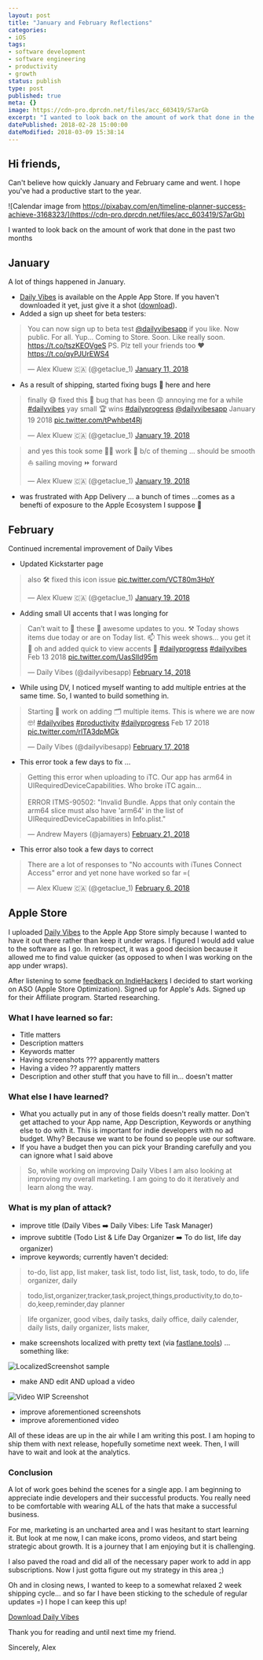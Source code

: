 ```yaml
---
layout: post
title: "January and February Reflections"
categories:
- iOS
tags:
- software development
- software engineering
- productivity
- growth
status: publish
type: post
published: true
meta: {}
image: https://cdn-pro.dprcdn.net/files/acc_603419/S7arGb
excerpt: "I wanted to look back on the amount of work that done in the past two months (January 2018 and February 2018) in iOS indie mobile app development"
datePublished: 2018-02-28 15:00:00
dateModified: 2018-03-09 15:38:14
---
```

## Hi friends,

Can't believe how quickly January and February came and went. I hope you've had a productive start to the year.

![Calendar image from https://pixabay.com/en/timeline-planner-success-achieve-3168323/](https://cdn-pro.dprcdn.net/files/acc_603419/S7arGb)

I wanted to look back on the amount of work that done in the past two months

## January

A lot of things happened in January.

- [Daily Vibes](https://geo.itunes.apple.com/app/id1332324033?mt=8&at=1010lK7Y) is available on the Apple App Store. If you haven't downloaded it yet, just give it a shot ([download](https://geo.itunes.apple.com/app/id1332324033?mt=8&at=1010lK7Y)).
- Added a sign up sheet for beta testers:
<blockquote class="twitter-tweet" data-lang="en"><p lang="en" dir="ltr">You can now sign up to beta test <a href="https://twitter.com/dailyvibesapp?ref_src=twsrc%5Etfw">@dailyvibesapp</a> if you like. Now public. For all. Yup... Coming to Store. Soon. Like really soon. <a href="https://t.co/tszKEOVgeS">https://t.co/tszKEOVgeS</a> PS. Plz tell your friends too ❤️ <a href="https://t.co/qyPJUrEWS4">https://t.co/qyPJUrEWS4</a></p>&mdash; Alex Kluew 🇨🇦 (@getaclue_1) <a href="https://twitter.com/getaclue_1/status/951587276949278720?ref_src=twsrc%5Etfw">January 11, 2018</a></blockquote>
<script async src="https://platform.twitter.com/widgets.js" charset="utf-8"></script>

- As a result of shipping, started fixing bugs 🐞 here and here

<blockquote class="twitter-tweet" data-lang="en"><p lang="en" dir="ltr">finally 😅 fixed this 🐞 bug that has been 😡 annoying me for a while <a href="https://twitter.com/hashtag/dailyvibes?src=hash&amp;ref_src=twsrc%5Etfw">#dailyvibes</a> yay small 🏆 wins <a href="https://twitter.com/hashtag/dailyprogress?src=hash&amp;ref_src=twsrc%5Etfw">#dailyprogress</a> <a href="https://twitter.com/dailyvibesapp?ref_src=twsrc%5Etfw">@dailyvibesapp</a> January 19 2018 <a href="https://t.co/tPwhbet4Rj">pic.twitter.com/tPwhbet4Rj</a></p>&mdash; Alex Kluew 🇨🇦 (@getaclue_1) <a href="https://twitter.com/getaclue_1/status/954375575447236608?ref_src=twsrc%5Etfw">January 19, 2018</a></blockquote>
<script async src="https://platform.twitter.com/widgets.js" charset="utf-8"></script>
<blockquote class="twitter-tweet" data-lang="en"><p lang="en" dir="ltr">and yes this took some 👩‍💻 work 🙈 b/c of theming ... should be smooth ⛵️ sailing moving ⏩ forward</p>&mdash; Alex Kluew 🇨🇦 (@getaclue_1) <a href="https://twitter.com/getaclue_1/status/954376036778639360?ref_src=twsrc%5Etfw">January 19, 2018</a></blockquote>
<script async src="https://platform.twitter.com/widgets.js" charset="utf-8"></script>

- was frustrated with App Delivery ... a bunch of times ...comes as a benefti of exposure to the Apple Ecosystem I suppose 🤔

## February

Continued incremental improvement of Daily Vibes

- Updated Kickstarter page
<blockquote class="twitter-tweet" data-lang="en"><p lang="en" dir="ltr">also 🛠 fixed this icon issue <a href="https://t.co/VCT80m3HpY">pic.twitter.com/VCT80m3HpY</a></p>&mdash; Alex Kluew 🇨🇦 (@getaclue_1) <a href="https://twitter.com/getaclue_1/status/954381779720269824?ref_src=twsrc%5Etfw">January 19, 2018</a></blockquote>
<script async src="https://platform.twitter.com/widgets.js" charset="utf-8"></script>

- Adding small UI accents that I was longing for
<blockquote class="twitter-tweet" data-lang="en"><p lang="en" dir="ltr">Can’t wait to 🚢 these 💸 awesome updates to you. ⚒ Today shows items due today or are on Today list. 📫 This week shows... you get it 🎉 oh and added quick to view accents 🚀 <a href="https://twitter.com/hashtag/dailyprogress?src=hash&amp;ref_src=twsrc%5Etfw">#dailyprogress</a> <a href="https://twitter.com/hashtag/dailyvibes?src=hash&amp;ref_src=twsrc%5Etfw">#dailyvibes</a> Feb 13 2018 <a href="https://t.co/UasSlId95m">pic.twitter.com/UasSlId95m</a></p>&mdash; Daily Vibes (@dailyvibesapp) <a href="https://twitter.com/dailyvibesapp/status/963579252586221568?ref_src=twsrc%5Etfw">February 14, 2018</a></blockquote>
<script async src="https://platform.twitter.com/widgets.js" charset="utf-8"></script>

- While using DV, I noticed myself wanting to add multiple entries at the same time. So, I wanted to build something in.
<blockquote class="twitter-tweet" data-lang="en"><p lang="en" dir="ltr">Starting 🔨 work on adding 🗂 multiple items. This is where we are now 🤓! <a href="https://twitter.com/hashtag/dailyvibes?src=hash&amp;ref_src=twsrc%5Etfw">#dailyvibes</a> <a href="https://twitter.com/hashtag/productivity?src=hash&amp;ref_src=twsrc%5Etfw">#productivity</a> <a href="https://twitter.com/hashtag/dailyprogress?src=hash&amp;ref_src=twsrc%5Etfw">#dailyprogress</a> Feb 17 2018 <a href="https://t.co/rlTA3dpMGk">pic.twitter.com/rlTA3dpMGk</a></p>&mdash; Daily Vibes (@dailyvibesapp) <a href="https://twitter.com/dailyvibesapp/status/964938263759937536?ref_src=twsrc%5Etfw">February 17, 2018</a></blockquote>
<script async src="https://platform.twitter.com/widgets.js" charset="utf-8"></script>

- This error took a few days to fix ...
<blockquote class="twitter-tweet" data-lang="en"><p lang="en" dir="ltr">Getting this error when uploading to iTC. Our app has arm64 in UIRequiredDeviceCapabilities. Who broke iTC again…<br><br>ERROR ITMS-90502: &quot;Invalid Bundle. Apps that only contain the arm64 slice must also have &#39;arm64&#39; in the list of UIRequiredDeviceCapabilities in Info.plist.&quot;</p>&mdash; Andrew Mayers (@jamayers) <a href="https://twitter.com/jamayers/status/966457450948911104?ref_src=twsrc%5Etfw">February 21, 2018</a></blockquote>
<script async src="https://platform.twitter.com/widgets.js" charset="utf-8"></script>

- This error also took a few days to correct
<blockquote class="twitter-tweet" data-lang="en"><p lang="en" dir="ltr">There are a lot of responses to &quot;No accounts with iTunes Connect Access&quot; error and yet none have worked so far =(</p>&mdash; Alex Kluew 🇨🇦 (@getaclue_1) <a href="https://twitter.com/getaclue_1/status/960690718531571713?ref_src=twsrc%5Etfw">February 6, 2018</a></blockquote>
<script async src="https://platform.twitter.com/widgets.js" charset="utf-8"></script>

## Apple Store

I uploaded [Daily Vibes](https://geo.itunes.apple.com/app/id1332324033?mt=8&at=1010lK7Y) to the Apple App Store simply because I wanted to have it out there rather than keep it under wraps. I figured I would add value to the software as I go. In retrospect, it was a good decision because it allowed me to find value quicker (as opposed to when I was working on the app under wraps).

After listening to some [feedback on IndieHackers](https://www.indiehackers.com/forum/show-ih-daily-vibes-ios-80a69b4368) I decided to start working on ASO (Apple Store Optimization). Signed up for Apple's Ads. Signed up for their Affiliate program. Started researching.

### What I have learned so far:

- Title matters
- Description matters
- Keywords matter
- Having screenshots ??? apparently matters
- Having a video ?? apparently matters
- Description and other stuff that you have to fill in... doesn't matter

### What else I have learned?

- What you actually put in any of those fields doesn't really matter. Don't get attached to your App name, App Description, Keywords or anything else to do with it. This is important for indie developers with no ad budget. Why? Because we want to be found so people use our software.
- If you have a budget then you can pick your Branding carefully and you can ignore what I said above

> So, while working on improving Daily Vibes I am also looking at improving my overall marketing. I am going to do it iteratively and learn along the way.

### What is my plan of attack?

- improve title (Daily Vibes ➡️ Daily Vibes: Life Task Manager)
- improve subtitle (Todo List & Life Day Organizer ➡️ To do list, life day organizer)
- improve keywords; currently haven't decided:

> to-do, list app, list maker, task list, todo list, list, task, todo, to do, life organizer, daily

> todo,list,organizer,tracker,task,project,things,productivity,to do,to-do,keep,reminder,day planner

> life organizer, good vibes, daily tasks, daily office, daily calender,
daily lists, daily organizer, lists maker, 

- make screenshots localized with pretty text (via [fastlane.tools](fastlane.tools)) ... something like:

![LocalizedScreenshot sample](https://d.pr/i/LcaVFa+)

- make AND edit AND upload a video

![Video WIP Screenshot](https://d.pr/i/cmP5EE+)

- improve aforementioned screenshots
- improve aforementioned video

All of these ideas are up in the air while I am writing this post. I am hoping to ship them with next release, hopefully sometime next week. Then, I will have to wait and look at the analytics.

### Conclusion

A lot of work goes behind the scenes for a single app. I am beginning to appreciate indie developers and their successful products. You really need to be comfortable with wearing ALL of the hats that make a successful business.

For me, marketing is an uncharted area and I was hesitant to start learning it. But look at me now, I can make icons, promo videos, and start being strategic about growth. It is a journey that I am enjoying but it is challenging.

I also paved the road and did all of the necessary paper work to add in app subscriptions. Now I just gotta figure out my strategy in this area ;)

Oh and in closing news, I wanted to keep to a somewhat relaxed 2 week shipping cycle... and so far I have been sticking to the schedule of regular updates =) I hope I can keep this up!

[Download Daily Vibes](https://geo.itunes.apple.com/app/id1332324033?mt=8&at=1010lK7Y)

Thank you for reading and until next time my friend.

Sincerely,
Alex
